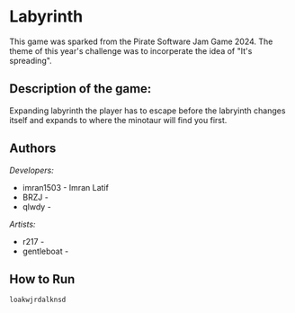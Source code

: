 # Labyrinth 
This game was sparked from the Pirate Software Jam Game 2024. The theme of this year's challenge was to incorperate the idea of "It's spreading". 

## Description of the game:
Expanding labyrinth the player has to escape before the labryinth changes itself and expands to where the minotaur will find you first. 

## Authors
*Developers:*
- imran1503 - Imran Latif 
- BRZJ -
- qlwdy -

*Artists:*
- r217 - 
- gentleboat -

## How to Run
    loakwjrdalknsd

## 
